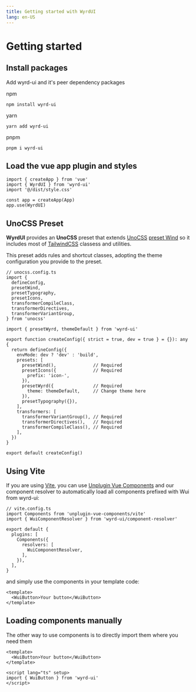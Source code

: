 ```yaml
---
title: Getting started with WyrdUI
lang: en-US
---
```


# Getting started

## Install packages

Add wyrd-ui and it's peer dependency packages

npm

```
npm install wyrd-ui
```

yarn

```
yarn add wyrd-ui
```

pnpm

```
pnpm i wyrd-ui
```

## Load the vue app plugin and styles

```ts{2,3,6}
import { createApp } from 'vue'
import { WyrdUI } from 'wyrd-ui'
import '@/dist/style.css'

const app = createApp(App)
app.use(WyrdUI)
```

## UnoCSS Preset

**WyrdUI** provides an **UnoCSS** preset that extends [UnoCSS](https://github.com/unocss/unocss) [preset Wind](https://github.com/unocss/unocss/tree/main/packages/preset-wind) so it includes most of [TailwindCSS](https://tailwindcss.com/) classess and utilities.

This preset adds rules and shortcut classes, adopting the theme configuration you provide to the preset.

```ts{12,22-24}
// unocss.config.ts
import {
  defineConfig,
  presetWind,
  presetTypography,
  presetIcons,
  transformerCompileClass,
  transformerDirectives,
  transformerVariantGroup,
} from 'unocss'

import { presetWyrd, themeDefault } from 'wyrd-ui'

export function createConfig({ strict = true, dev = true } = {}): any {
  return defineConfig({
    envMode: dev ? 'dev' : 'build',
    presets: [
      presetWind(),              // Required
      presetIcons({              // Required
        prefix: 'icon-',
      }),
      presetWyrd({               // Required
        theme: themeDefault,     // Change theme here
      }),
      presetTypography({}),
    ],
    transformers: [
      transformerVariantGroup(), // Required
      transformerDirectives(),   // Required
      transformerCompileClass(), // Required
    ],
  })
}

export default createConfig()
```

## Using Vite

If you are using [Vite](https://vitejs.dev/), you can use [Unplugin Vue Components](https://github.com/antfu/unplugin-vue-components) and our component resolver to automatically load all components prefixed with Wui from wyrd-ui:

```ts{2,6-13}
// vite.config.ts
import Components from 'unplugin-vue-components/vite'
import { WuiComponentResolver } from 'wyrd-ui/component-resolver'

export default {
  plugins: [
    Components({
      resolvers: [
        WuiComponentResolver,
      ],
    }),
  ],
}
```

and simply use the components in your template code:

```vue
<template>
  <WuiButton>Your button</WuiButton>
</template>
```

## Loading components manually

The other way to use components is to directly import them where you need them

```vue
<template>
  <WuiButton>Your button</WuiButton>
</template>

<script lang="ts" setup>
import { WuiButton } from 'wyrd-ui'
</script>
```
